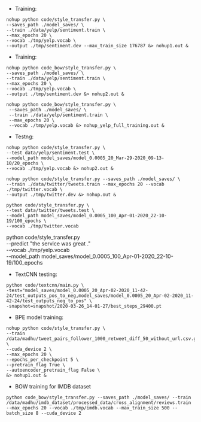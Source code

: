 * Training:
```
nohup python code/style_transfer.py \
--saves_path ./model_saves/ \
--train ./data/yelp/sentiment.train \
--max_epochs 20 \
--vocab ./tmp/yelp.vocab \
--output ./tmp/sentiment.dev --max_train_size 176787 &> nohup1.out &
```


* Training:
```
nohup python code_bow/style_transfer.py \
--saves_path ./model_saves/ \
--train ./data/yelp/sentiment.train \
--max_epochs 20 \
--vocab ./tmp/yelp.vocab \
--output ./tmp/sentiment.dev &> nohup2.out &
```

```
nohup python code_bow/style_transfer.py \
 --saves_path ./model_saves/ \
 --train ./data/yelp/sentiment.train \
 --max_epochs 20 \
 --vocab ./tmp/yelp.vocab &> nohup_yelp_full_training.out &
```

* Testng:
```
nohup python code/style_transfer.py \
--test data/yelp/sentiment.test \
--model_path model_saves/model_0.0005_20_Mar-29-2020_09-13-10/20_epochs \
--vocab ./tmp/yelp.vocab &> nohup2.out &
```

```
nohup python code/style_transfer.py --saves_path ./model_saves/ \
--train ./data/twitter/tweets.train --max_epochs 20 --vocab ./tmp/twitter.vocab \
--output ./tmp/twitter.dev &> nohup.out &
```

```
python code/style_transfer.py \
--test data/twitter/tweets.test \
--model_path model_saves/model_0.0005_100_Apr-01-2020_22-10-19/100_epochs \
--vocab ./tmp/twitter.vocab 
```

python code/style_transfer.py \
--predict "the service was great ." \
--vocab ./tmp/yelp.vocab \
--model_path model_saves/model_0.0005_100_Apr-01-2020_22-10-19/100_epochs 

* TextCNN testing:
```
python code/textcnn/main.py \
-test="model_saves/model_0.0005_20_Apr-02-2020_11-42-24/test_outputs_pos_to_neg,model_saves/model_0.0005_20_Apr-02-2020_11-42-24/test_outputs_neg_to_pos" \
-snapshot=snapshot/2020-03-26_14-01-27/best_steps_29400.pt
```

* BPE model training:
```
nohup python code/style_transfer.py \
--train /data/madhu/tweet_pairs_follower_1000_retweet_diff_50_without_url.csv.gz \
--cuda_device 2 \
--max_epochs 20 \
--epochs_per_checkpoint 5 \
--pretrain_flag True \
--autoencoder_pretrain_flag False \
&> nohup1.out &
```


* BOW training for IMDB dataset
```
python code_bow/style_transfer.py --saves_path ./model_saves/ --train /data/madhu/imdb_dataset/processed_data/cross_alignment/reviews.train --max_epochs 20 --vocab ./tmp/imdb.vocab --max_train_size 500 --batch_size 8 --cuda_device 2
```

